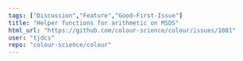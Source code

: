 ```yaml
---
tags: ["Discussion","Feature","Good-First-Issue"]
title: "Helper functions for arithmetic on MSDS"
html_url: "https://github.com/colour-science/colour/issues/1081"
user: "tjdcs"
repo: "colour-science/colour"
---
```


